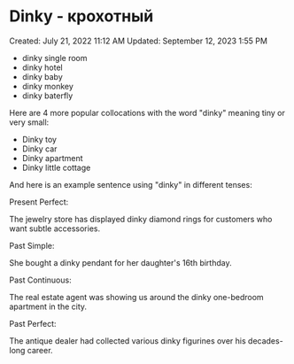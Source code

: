 # Dinky - крохотный

Created: July 21, 2022 11:12 AM
Updated: September 12, 2023 1:55 PM

- dinky single room
- dinky hotel
- dinky baby
- dinky monkey
- dinky baterfly

Here are 4 more popular collocations with the word "dinky" meaning tiny or very small:

- Dinky toy
- Dinky car
- Dinky apartment
- Dinky little cottage

And here is an example sentence using "dinky" in different tenses:

Present Perfect:

The jewelry store has displayed dinky diamond rings for customers who want subtle accessories.

Past Simple:

She bought a dinky pendant for her daughter's 16th birthday.

Past Continuous:

The real estate agent was showing us around the dinky one-bedroom apartment in the city.

Past Perfect:

The antique dealer had collected various dinky figurines over his decades-long career.